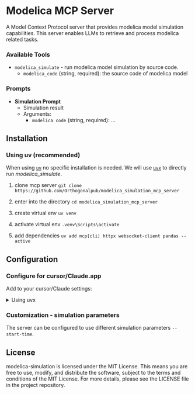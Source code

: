 # Modelica MCP Server

A Model Context Protocol server that provides modelica model simulation capabilities. This server enables LLMs to retrieve and process modelica related tasks.


### Available Tools

- `modelica_simulate` - run modelica model simulation by source code.
    - `modelica_code` (string, required): the source code of modelica model


### Prompts

- **Simulation Prompt**
  - Simulation result
  - Arguments:
    - `modelica code` (string, required): ...

## Installation

### Using uv (recommended)

When using [`uv`](https://docs.astral.sh/uv/) no specific installation is needed. We will
use [`uvx`](https://docs.astral.sh/uv/guides/tools/) to directly run *modelica_simulate*.

1. clone mcp server
```git clone https://github.com/Orthogonalpub/modelica_simulation_mcp_server ```

2. enter into the directory
```cd modelica_simulation_mcp_server```

3. create virtual env
```uv venv```

4. activate virtual env
```.venv\Scripts\activate```

5. add dependencies
```uv add mcp[cli] httpx websocket-client pandas --active```



## Configuration

### Configure for cursor/Claude.app

Add to your cursor/Claude settings:

<details>
<summary>Using uvx</summary>

Example
```json
  "mcpServers": {
      "modelica-mcp-server": {
          "connectionType": "stdio", 
          "command": "C:\\arbeit\\99.fmi\\modelica_simulation_mcp_server\\.venv\\Scripts\\python.exe",
          "args": [
              "C:\\arbeit\\99.fmi\\modelica_simulation_mcp_server\\main.py"
            ],
            "env": {
              "ORTHOGONAL_TOKEN": "eyJ0eXAiOiJKV1QiLCJhbGciOiJIUzI1NiJ9.eyJ0b2tlbl90eXBlIjoiYWNjZXNzIiwiZXhwIjoxNzQ0NzE3MDk1LCJpYXQiOjE3NDQxMTIyOTUsImp0aSI6IjMyYTczOTljMDJjZDQxZDBiNWYwNzVmZDBiNjk3YmI4IiwidXNlcl9pZCI6OH0.49PfrGwxpP0yehrb6_bd0TZh4v_uo2pj5jvy10xH18U",
              "DEBUG": "true",
              "LOG_LEVEL": "verbose",
              "PORT": "9223"
              },
            "disabled": false,
            "autoApprove": []
      }
  }
```
</details>


### Customization - simulation parameters

The server can be configured to use different simulation parameters `--start-time`.


## License

modelica-simulation is licensed under the MIT License. This means you are free to use, modify, and distribute the software, subject to the terms and conditions of the MIT License. For more details, please see the LICENSE file in the project repository.
